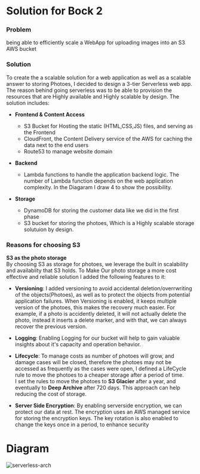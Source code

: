# Solution for Bock 2

### Problem
being able to efficiently scale a WebApp for uploading images into an S3 AWS bucket

### Solution
To create the a scalable solution for a web application as well as a scalable answer to storing Photoes, I decided to design a 3-tier Serverless web app. The reason behind going serverless was to be able to provision the resources that are Highly available and Highly scalable by design. The solution includes:

- **Frontend & Content Access**
    - S3 Bucket for Hosting the static (HTML,CSS,JS) files, and serving as the Frontend
    - CloudFront, the Content Delivery service of the AWS for caching the data next to the end users
    - Route53 to manage website domain
- **Backend**
    - Lambda functions to handle the application backend logic. The number of Lambda function depends on the web application complexity. In the Diagaram I draw 4 to show the possibility.

- **Storage**
    - DynamoDB for storing the customer data like we did in the first phase
    - S3 bucket for storing the photoes, Which is a Highly scalable storage solutuion by design.

### Reasons for choosing S3
**S3 as the photo storage**  
By choosing S3 as storage for photoes, we leverage the built in scalability and availablity that S3 holds. To Make Our photo storage a more cost effective and reliable solution I added the following features to it:  
- **Versioning**: I added versioning to avoid accidental deletion/overrwriting of the objects(Photoes), as well as to protect the objects from potential application failures. When Versioning is enabled, it keeps multiple version of the photoes, this makes the recovery much easier. For example, if a photo is accidently deleted, it will not actually delete the photo, instead it inserts a delete marker, and with that, we can always recover the previous version.

- **Logging**: Enabling Logging for our bucket will help to gain valuable insights about it's capacity and operation behavior.

- **Lifecycle**: To manage costs as number of photoes will grow, and damage cases will be closed, therefore the photoes may not be accessed as frequently as the cases were open, I defined a LifeCycle rule to move the photoes to a cheaper storage after a period of time.  
I set the rules to move the photoes to **S3 Glacier** after a year, and eventually to **Deep Archive** after 720 days. This approach can help reducing the cost of storage.

- **Server Side Encryption**: By enabling serverside encryption, we can protect our data at rest. The encryption uses an AWS managed service for storing the encryption keys. The key rotation is also enabled to change the keys once in a period, to enhance security


# Diagram
![serverless-arch](https://github.com/samanxsy/zurich-hackathon-final/assets/118216325/d817bbbe-7e51-46cd-b941-4f372a7e1c29)

